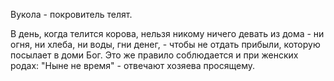 Вукола - покровитель телят.

В день, когда телится корова, нельзя никому ничего девать из дома - ни огня, ни хлеба, ни воды, гни денег, - чтобы не отдать прибыли, которую посылает в доми Бог. Это же правило соблюдается и при женских родах: "Ныне не время" - отвечают хозяева просящему.